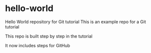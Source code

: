 # hello-world
Hello World repository for Git tutorial
This is an example repo for a Git tutorial

This repo is built step by step in the tutorial

It now includes steps for GitHub
